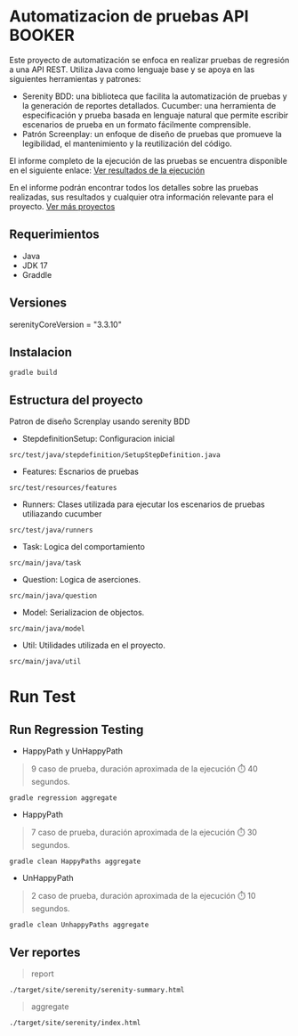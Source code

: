 # Automatizacion de pruebas API BOOKER
Este proyecto de automatización se enfoca en realizar pruebas de regresión a una API REST. Utiliza Java como lenguaje base y se apoya en las siguientes herramientas y patrones:

- Serenity BDD: una biblioteca que facilita la automatización de pruebas y la generación de reportes detallados.
Cucumber: una herramienta de especificación y prueba basada en lenguaje natural que permite escribir escenarios de prueba en un formato fácilmente comprensible.
- Patrón Screenplay: un enfoque de diseño de pruebas que promueve la legibilidad, el mantenimiento y la reutilización del código.

El informe completo de la ejecución de las pruebas se encuentra disponible en el siguiente enlace:
[Ver resultados de la ejecución](target/site/serenity/index.html)

En el informe podrán encontrar todos los detalles sobre las pruebas realizadas, sus resultados y cualquier otra información relevante para el proyecto.
[Ver más proyectos]([target/site/serenity/index.html](https://luiscarlosmarca.github.io/intro-project/intro.html))

## Requerimientos
- Java
- JDK 17
- Graddle

## Versiones

serenityCoreVersion = "3.3.10"
## Instalacion

```
gradle build
```

## Estructura del proyecto

Patron de diseño Screnplay usando serenity BDD

- StepdefinitionSetup: Configuracion inicial

```
src/test/java/stepdefinition/SetupStepDefinition.java
```
- Features: Escnarios de pruebas
````
src/test/resources/features
````
- Runners: Clases utilizada para ejecutar los escenarios de pruebas utiliazando cucumber
````
src/test/java/runners
````
- Task: Logica del comportamiento
```
src/main/java/task
```
- Question: Logica de aserciones.
````
src/main/java/question
````
- Model: Serializacion de objectos.
````
src/main/java/model
````
- Util: Utilidades utilizada en el proyecto.
````
src/main/java/util
````

# Run Test

## Run Regression Testing

 - HappyPath y UnHappyPath

> 9 caso de prueba, duración aproximada de la ejecución ⏱️ 40 segundos.

````
gradle regression aggregate
````

- HappyPath
> 7 caso de prueba, duración aproximada de la ejecución ⏱️ 30 segundos.

````
gradle clean HappyPaths aggregate
````

- UnHappyPath
> 2 caso de prueba, duración aproximada de la ejecución ⏱️ 10 segundos.

````
gradle clean UnhappyPaths aggregate
````


## Ver reportes

> report
```
./target/site/serenity/serenity-summary.html
```

> aggregate
```
./target/site/serenity/index.html
```


